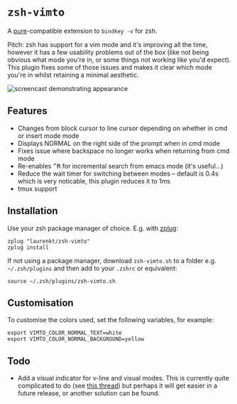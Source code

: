 `zsh-vimto`
===========

A [pure](//github.com/sindresorhus/pure)-compatible extension to `bindkey -v` for zsh.

Pitch: zsh has support for a vim mode and it's improving all the time, however it has a few usability problems out of the box (like not being obvious what mode you're in, or some things not working like you'd expect). This plugin fixes some of those issues and makes it clear which mode you're in whilst retaining a minimal aesthetic.

![screencast demonstrating appearance](https://github.com/laurenkt/zsh-vimto/raw/master/screencast.gif)

Features
--------

+ Changes from block cursor to line cursor depending on whether in cmd or insert mode mode
+ Displays NORMAL on the right side of the prompt when in cmd mode
+ Fixes issue where backspace no longer works when returning from cmd mode
+ Re-enables <kbd>^R</kbd> for incremental search from emacs mode (it's useful...)
+ Reduce the wait timer for switching between modes – default is 0.4s which is very noticable, this plugin reduces it to 1ms
+ tmux support

Installation
------------

Use your zsh package manager of choice. E.g. with [zplug](https://github.com/zplug/zplug):

	zplug "laurenkt/zsh-vimto"
	zplug install

If not using a package manager, download `zsh-vimto.sh` to a folder e.g. `~/.zsh/plugins` and then add to your `.zshrc` or equivalent:

	source ~/.zsh/plugins/zsh-vimto.sh

Customisation
-------------

To customise the colors used, set the following variables, for example:

	export VIMTO_COLOR_NORMAL_TEXT=white
	export VIMTO_COLOR_NORMAL_BACKGROUND=yellow

Todo
----

+ Add a visual indicator for v-line and visual modes. This is currently quite complicated to do (see [this thread](https://www.zsh.org/mla/users/2016/msg00188.html)) but perhaps it will get easier in a future release, or another solution can be found.
